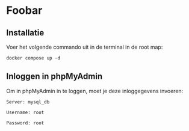 # Foobar
## Installatie

Voer het volgende commando uit in de terminal in de root map:
```
docker compose up -d
```

## Inloggen in phpMyAdmin

Om in phpMyAdmin in te loggen, moet je deze inloggegevens invoeren:
```
Server: mysql_db

Username: root

Password: root
```
